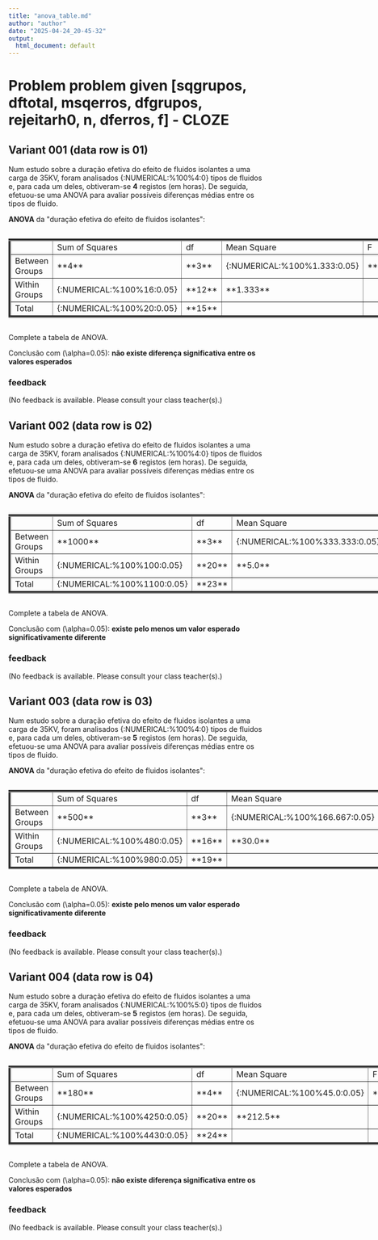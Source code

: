 ```yaml
---
title: "anova_table.md"
author: "author"
date: "2025-04-24_20-45-32"
output:
  html_document: default
---
```


# Problem problem given [sqgrupos, dftotal, msqerros, dfgrupos, rejeitarh0, n, dferros, f] - CLOZE


## Variant 001 (data row is 01)

Num estudo sobre a duração efetiva do efeito de fluidos isolantes a uma carga de 35KV,
foram analisados {:NUMERICAL:%100%4:0} tipos de fluidos e, para cada um deles, obtiveram-se **4** registos (em
horas). De seguida, efetuou-se uma ANOVA para avaliar possíveis diferenças médias entre os tipos de fluido. 



**ANOVA** da "duração efetiva do efeito de fluidos isolantes":

<table style="border-collapse: collapse; width: 100%; display: inline-table; border: 10" border="5" >
    <colgroup>
      <col style="width: 25%">
      <col style="width: 15%;">
      <col style="width: 15%;">
      <col style="width: 15%;">
      <col style="width: 15%;">
      <col style="width: 15%;">
    </colgroup>
    <tbody>
      <tr>
        <td></td>
        <td>Sum of Squares</td>
        <td>df</td>
        <td>Mean Square</td>
        <td>F</td>
        <td>Sig.</td>
      </tr>
      <tr>
        <td>Between Groups</td>
        <td>**4**</td>
        <td>**3**</td>
        <td>{:NUMERICAL:%100%1.333:0.05}</td>
        <td>**1.0**</td>
        <td>{:NUMERICAL:%100%0.426:0.005}</td>
      </tr>
      <tr>
        <td>Within Groups</td>
        <td>{:NUMERICAL:%100%16:0.05}</td>
        <td>**12**</td>
        <td>**1.333**</td>
        <td></td>
        <td></td>
      </tr>
      <tr>
        <td>Total</td>
        <td>{:NUMERICAL:%100%20:0.05}</td>
        <td>**15**</td>
        <td></td>
        <td></td>
        <td></td>
      </tr>
    </tbody>
  </table>

Complete a tabela de ANOVA.

Conclusão com \(\alpha=0.05\): **não existe diferença significativa entre os valores esperados**




### feedback


(No feedback is available. Please consult your class teacher(s).)




## Variant 002 (data row is 02)

Num estudo sobre a duração efetiva do efeito de fluidos isolantes a uma carga de 35KV,
foram analisados {:NUMERICAL:%100%4:0} tipos de fluidos e, para cada um deles, obtiveram-se **6** registos (em
horas). De seguida, efetuou-se uma ANOVA para avaliar possíveis diferenças médias entre os tipos de fluido. 



**ANOVA** da "duração efetiva do efeito de fluidos isolantes":

<table style="border-collapse: collapse; width: 100%; display: inline-table; border: 10" border="5" >
    <colgroup>
      <col style="width: 25%">
      <col style="width: 15%;">
      <col style="width: 15%;">
      <col style="width: 15%;">
      <col style="width: 15%;">
      <col style="width: 15%;">
    </colgroup>
    <tbody>
      <tr>
        <td></td>
        <td>Sum of Squares</td>
        <td>df</td>
        <td>Mean Square</td>
        <td>F</td>
        <td>Sig.</td>
      </tr>
      <tr>
        <td>Between Groups</td>
        <td>**1000**</td>
        <td>**3**</td>
        <td>{:NUMERICAL:%100%333.333:0.05}</td>
        <td>**66.667**</td>
        <td>{:NUMERICAL:%100%0.0:0.005}</td>
      </tr>
      <tr>
        <td>Within Groups</td>
        <td>{:NUMERICAL:%100%100:0.05}</td>
        <td>**20**</td>
        <td>**5.0**</td>
        <td></td>
        <td></td>
      </tr>
      <tr>
        <td>Total</td>
        <td>{:NUMERICAL:%100%1100:0.05}</td>
        <td>**23**</td>
        <td></td>
        <td></td>
        <td></td>
      </tr>
    </tbody>
  </table>

Complete a tabela de ANOVA.

Conclusão com \(\alpha=0.05\): **existe pelo menos um valor esperado significativamente diferente**




### feedback


(No feedback is available. Please consult your class teacher(s).)




## Variant 003 (data row is 03)

Num estudo sobre a duração efetiva do efeito de fluidos isolantes a uma carga de 35KV,
foram analisados {:NUMERICAL:%100%4:0} tipos de fluidos e, para cada um deles, obtiveram-se **5** registos (em
horas). De seguida, efetuou-se uma ANOVA para avaliar possíveis diferenças médias entre os tipos de fluido. 



**ANOVA** da "duração efetiva do efeito de fluidos isolantes":

<table style="border-collapse: collapse; width: 100%; display: inline-table; border: 10" border="5" >
    <colgroup>
      <col style="width: 25%">
      <col style="width: 15%;">
      <col style="width: 15%;">
      <col style="width: 15%;">
      <col style="width: 15%;">
      <col style="width: 15%;">
    </colgroup>
    <tbody>
      <tr>
        <td></td>
        <td>Sum of Squares</td>
        <td>df</td>
        <td>Mean Square</td>
        <td>F</td>
        <td>Sig.</td>
      </tr>
      <tr>
        <td>Between Groups</td>
        <td>**500**</td>
        <td>**3**</td>
        <td>{:NUMERICAL:%100%166.667:0.05}</td>
        <td>**5.556**</td>
        <td>{:NUMERICAL:%100%0.008:0.005}</td>
      </tr>
      <tr>
        <td>Within Groups</td>
        <td>{:NUMERICAL:%100%480:0.05}</td>
        <td>**16**</td>
        <td>**30.0**</td>
        <td></td>
        <td></td>
      </tr>
      <tr>
        <td>Total</td>
        <td>{:NUMERICAL:%100%980:0.05}</td>
        <td>**19**</td>
        <td></td>
        <td></td>
        <td></td>
      </tr>
    </tbody>
  </table>

Complete a tabela de ANOVA.

Conclusão com \(\alpha=0.05\): **existe pelo menos um valor esperado significativamente diferente**




### feedback


(No feedback is available. Please consult your class teacher(s).)




## Variant 004 (data row is 04)

Num estudo sobre a duração efetiva do efeito de fluidos isolantes a uma carga de 35KV,
foram analisados {:NUMERICAL:%100%5:0} tipos de fluidos e, para cada um deles, obtiveram-se **5** registos (em
horas). De seguida, efetuou-se uma ANOVA para avaliar possíveis diferenças médias entre os tipos de fluido. 



**ANOVA** da "duração efetiva do efeito de fluidos isolantes":

<table style="border-collapse: collapse; width: 100%; display: inline-table; border: 10" border="5" >
    <colgroup>
      <col style="width: 25%">
      <col style="width: 15%;">
      <col style="width: 15%;">
      <col style="width: 15%;">
      <col style="width: 15%;">
      <col style="width: 15%;">
    </colgroup>
    <tbody>
      <tr>
        <td></td>
        <td>Sum of Squares</td>
        <td>df</td>
        <td>Mean Square</td>
        <td>F</td>
        <td>Sig.</td>
      </tr>
      <tr>
        <td>Between Groups</td>
        <td>**180**</td>
        <td>**4**</td>
        <td>{:NUMERICAL:%100%45.0:0.05}</td>
        <td>**0.212**</td>
        <td>{:NUMERICAL:%100%0.929:0.005}</td>
      </tr>
      <tr>
        <td>Within Groups</td>
        <td>{:NUMERICAL:%100%4250:0.05}</td>
        <td>**20**</td>
        <td>**212.5**</td>
        <td></td>
        <td></td>
      </tr>
      <tr>
        <td>Total</td>
        <td>{:NUMERICAL:%100%4430:0.05}</td>
        <td>**24**</td>
        <td></td>
        <td></td>
        <td></td>
      </tr>
    </tbody>
  </table>

Complete a tabela de ANOVA.

Conclusão com \(\alpha=0.05\): **não existe diferença significativa entre os valores esperados**




### feedback


(No feedback is available. Please consult your class teacher(s).)


